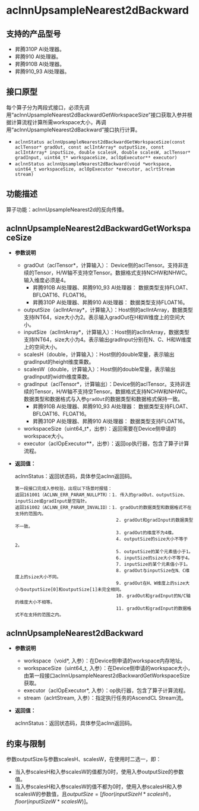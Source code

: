 # aclnnUpsampleNearest2dBackward

## 支持的产品型号
- 昇腾310P AI处理器。
- 昇腾910 AI处理器。
- 昇腾910B AI处理器。
- 昇腾910_93 AI处理器。

## 接口原型
每个算子分为两段式接口，必须先调用“aclnnUpsampleNearest2dBackwardGetWorkspaceSize”接口获取入参并根据计算流程计算所需workspace大小，再调用“aclnnUpsampleNearest2dBackward”接口执行计算。

- `aclnnStatus aclnnUpsampleNearest2dBackwardGetWorkspaceSize(const aclTensor* gradOut, const aclIntArray* outputSize, const aclIntArray* inputSize, double scalesH, double scalesW, aclTensor* gradInput, uint64_t* workspaceSize, aclOpExecutor** executor)`
- `aclnnStatus aclnnUpsampleNearest2dBackward(void *workspace, uint64_t workspaceSize, aclOpExecutor *executor, aclrtStream stream)`

## 功能描述

算子功能：aclnnUpsampleNearest2d的反向传播。

## aclnnUpsampleNearest2dBackwardGetWorkspaceSize

- **参数说明**

  - gradOut（aclTensor\*，计算输入）： Device侧的aclTensor。支持非连续的Tensor，H/W轴不支持空Tensor。数据格式支持NCHW和NHWC。输入维度必须是4。
    - 昇腾910B AI处理器、昇腾910_93 AI处理器： 数据类型支持FLOAT、BFLOAT16、FLOAT16。
    - 昇腾310P AI处理器、昇腾910 AI处理器： 数据类型支持FLOAT16。
  - outputSize（aclIntArray\*，计算输入）：Host侧的aclIntArray，数据类型支持INT64，size大小为2。表示输入gradOut在H和W维度上的空间大小。
  - inputSize（aclIntArray\*，计算输入）：Host侧的aclIntArray，数据类型支持INT64，size大小为4。表示输出gradInput分别在N、C、H和W维度上的空间大小。
  - scalesH（double，计算输入）：Host侧的double常量，表示输出gradInput的height维度乘数。
  - scalesW（double，计算输入）：Host侧的double常量，表示输出gradInput的width维度乘数。
  - gradInput（aclTensor\*，计算输出）：Device侧的aclTensor。支持非连续的Tensor，H/W轴不支持空Tensor。数据格式支持NCHW和NHWC。数据类型和数据格式与入参`gradOut`的数据类型和数据格式保持一致。
    - 昇腾910B AI处理器、昇腾910_93 AI处理器： 数据类型支持FLOAT、BFLOAT16、FLOAT16。
    - 昇腾310P AI处理器、昇腾910 AI处理器： 数据类型支持FLOAT16。
  - workspaceSize（uint64_t\*，出参）：返回需要在Device侧申请的workspace大小。
  - executor（aclOpExecutor\*\*，出参）：返回op执行器，包含了算子计算流程。

- **返回值：**

  aclnnStatus：返回状态码，具体参见aclnn返回码。

  ```
  第一段接口完成入参校验，出现以下场景时报错：
  返回161001（ACLNN_ERR_PARAM_NULLPTR）：1. 传入的gradOut、outputSize、inputSize或gradInput是空指针。
  返回161002（ACLNN_ERR_PARAM_INVALID）：1. gradOut的数据类型和数据格式不在支持的范围内。
                                        2. gradOut和gradInput的数据类型不一致。
                                        3. gradOut的维度不为4维。
                                        4. outputSize的size大小不等于2。
                                        5. outputSize的某个元素值小于1。
                                        6. inputSize的size大小不等于4。
                                        7. inputSize的某个元素值小于1。
                                        8. gradOut与inputSize在N、C维度上的size大小不同。
                                        9. gradOut在H、W维度上的size大小与outputSize[0]和outputSize[1]未完全相同。
                                        10. gradOut和gradInput的N/C轴的维度大小不相等。
                                        11. gradOut和gradInput的数据格式不在支持的范围之内。
  ```

## aclnnUpsampleNearest2dBackward

- **参数说明**

  - workspace（void\*, 入参）：在Device侧申请的workspace内存地址。
  - workspaceSize（uint64_t, 入参）：在Device侧申请的workspace大小，由第一段接口aclnnUpsampleNearest2dBackwardGetWorkspaceSize获取。
  - executor（aclOpExecutor\*, 入参）：op执行器，包含了算子计算流程。
  - stream（aclrtStream, 入参）：指定执行任务的AscendCL Stream流。

- **返回值：**

  aclnnStatus：返回状态码，具体参见aclnn返回码。

## 约束与限制

参数outputSize与参数scalesH、scalesW，在使用时二选一，即：
- 当入参scalesH和入参scalesW的值都为0时，使用入参outputSize的参数值。
- 当入参scalesH和入参scalesW的值不都为0时，使用入参scalesH和入参scalesW的参数值，且$outputSize=[floor(inputSizeH*scalesH)，floor(inputSizeW*scalesW)]$。

